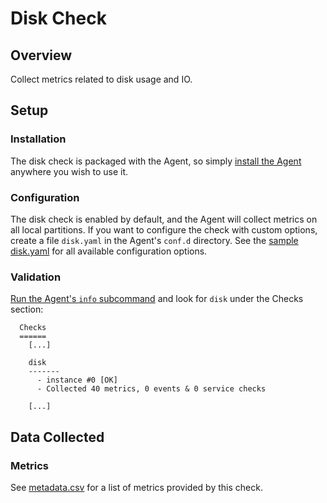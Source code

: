 # Disk Check

## Overview

Collect metrics related to disk usage and IO.

## Setup
### Installation

The disk check is packaged with the Agent, so simply [install the Agent](https://support.serverdensity.com/hc/en-us/search?query=install) anywhere you wish to use it.

### Configuration

The disk check is enabled by default, and the Agent will collect metrics on all local partitions. If you want to configure the check with custom options, create a file `disk.yaml` in the Agent's `conf.d` directory. See the [sample disk.yaml](conf.yaml.default) for all available configuration options.

### Validation

[Run the Agent's `info` subcommand](https://docs.datadoghq.com/agent/faq/agent-status-and-information/) and look for `disk` under the Checks section:

```
  Checks
  ======
    [...]

    disk
    -------
      - instance #0 [OK]
      - Collected 40 metrics, 0 events & 0 service checks

    [...]
```

## Data Collected
### Metrics

See [metadata.csv](metadata.csv) for a list of metrics provided by this check.
